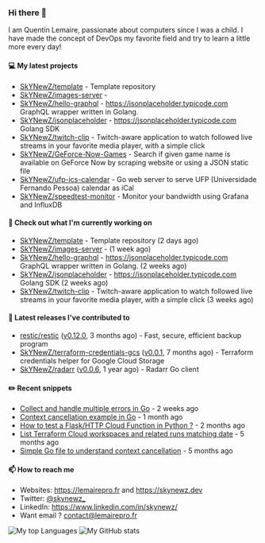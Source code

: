 ### Hi there 👋

I am Quentin Lemaire, passionate about computers since I was a child.
I have made the concept of DevOps my favorite field and try to learn a little more every day!

#### 💻 My latest projects


- [SkYNewZ/template](https://github.com/SkYNewZ/template) - Template repository
- [SkYNewZ/images-server](https://github.com/SkYNewZ/images-server) - 
- [SkYNewZ/hello-graphql](https://github.com/SkYNewZ/hello-graphql) - https://jsonplaceholder.typicode.com GraphQL wrapper written in Golang.
- [SkYNewZ/jsonplaceholder](https://github.com/SkYNewZ/jsonplaceholder) - https://jsonplaceholder.typicode.com Golang SDK
- [SkYNewZ/twitch-clip](https://github.com/SkYNewZ/twitch-clip) - Twitch-aware application to watch followed live streams in your favorite media player, with a simple click
- [SkYNewZ/GeForce-Now-Games](https://github.com/SkYNewZ/GeForce-Now-Games) - Search if given game name is available on GeForce Now by scraping website or using a JSON static file
- [SkYNewZ/ufp-ics-calendar](https://github.com/SkYNewZ/ufp-ics-calendar) - Go web server to serve UFP (Universidade Fernando Pessoa) calendar as iCal
- [SkYNewZ/speedtest-monitor](https://github.com/SkYNewZ/speedtest-monitor) - Monitor your bandwidth using Grafana and InfluxDB

#### 👷 Check out what I'm currently working on


- [SkYNewZ/template](https://github.com/SkYNewZ/template) - Template repository (2 days ago)
- [SkYNewZ/images-server](https://github.com/SkYNewZ/images-server) -  (1 week ago)
- [SkYNewZ/hello-graphql](https://github.com/SkYNewZ/hello-graphql) - https://jsonplaceholder.typicode.com GraphQL wrapper written in Golang. (2 weeks ago)
- [SkYNewZ/jsonplaceholder](https://github.com/SkYNewZ/jsonplaceholder) - https://jsonplaceholder.typicode.com Golang SDK (2 weeks ago)
- [SkYNewZ/twitch-clip](https://github.com/SkYNewZ/twitch-clip) - Twitch-aware application to watch followed live streams in your favorite media player, with a simple click (3 weeks ago)

#### 🚀 Latest releases I've contributed to


- [restic/restic](https://github.com/restic/restic) ([v0.12.0](https://github.com/restic/restic/releases/tag/v0.12.0), 3 months ago) - Fast, secure, efficient backup program
- [SkYNewZ/terraform-credentials-gcs](https://github.com/SkYNewZ/terraform-credentials-gcs) ([v0.0.1](https://github.com/SkYNewZ/terraform-credentials-gcs/releases/tag/v0.0.1), 7 months ago) - Terraform credentials helper for Google Cloud Storage
- [SkYNewZ/radarr](https://github.com/SkYNewZ/radarr) ([v0.0.6](https://github.com/SkYNewZ/radarr/releases/tag/v0.0.6), 1 year ago) - Radarr Go client

#### ✏️ Recent snippets


- [Collect and handle multiple errors in Go](https://gist.github.com/f430d44a9bab539696c27b98c44a7921) - 2 weeks ago
- [Context cancellation example in Go](https://gist.github.com/36b5256e0f0c4094cadfc1d9f1f96547) - 1 month ago
- [How to test a Flask/HTTP Cloud Function in Python ?](https://gist.github.com/aa4fb352c52e209776e11ba442160544) - 2 months ago
- [List Terraform Cloud workspaces and related runs matching date](https://gist.github.com/38ea3bbebcdaca62f3bbaeee49ce156b) - 5 months ago
- [Simple Go file to understand context cancellation](https://gist.github.com/f0dd984f363346e770acb7d008be6a92) - 5 months ago

#### 📫 How to reach me

- Websites: https://lemairepro.fr and https://skynewz.dev
- Twitter: [@skynewz_](https://twitter.com/skynewz_)
- LinkedIn: https://www.linkedin.com/in/skynewz/
- Want email ? [contact@lemairepro.fr](mailto:contact@lemairepro.fr?subject=Contact%20from%20your%20Github%20Profile)

![My top Languages](https://github-readme-stats.vercel.app/api/top-langs/?username=skynewz&hide=javascript,html,css,typescript&layout=compact)
![My GitHub stats](https://github-readme-stats.vercel.app/api?username=skynewz&count_private=true&show_icons=true)
